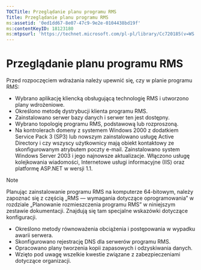 ```yaml
---
TOCTitle: Przeglądanie planu programu RMS
Title: Przeglądanie planu programu RMS
ms:assetid: '0ed1dd67-8e07-47c9-9e2e-0104438bd19f'
ms:contentKeyID: 18123180
ms:mtpsurl: 'https://technet.microsoft.com/pl-pl/library/Cc720185(v=WS.10)'
---
```


Przeglądanie planu programu RMS
===============================

Przed rozpoczęciem wdrażania należy upewnić się, czy w planie programu RMS:

-   Wybrano aplikację kliencką obsługującą technologię RMS i utworzono plany wdrożeniowe.
-   Określono metodę dystrybucji klienta programu RMS.
-   Zainstalowano serwer bazy danych i serwer ten jest dostępny.
-   Wybrano topologię programu RMS, podstawową lub rozproszoną.
-   Na kontrolerach domeny z systemem Windows 2000 z dodatkiem Service Pack 3 (SP3) lub nowszym zainstalowano usługę Active Directory i czy wszyscy użytkownicy mają obiekt kontaktowy ze skonfigurowanym atrybutem poczty e-mail. Zainstalowano system Windows Server 2003 i jego najnowsze aktualizacje. Włączono usługę kolejkowania wiadomości, Internetowe usługi informacyjne (IIS) oraz platformę ASP.NET w wersji 1.1.

> [!note]  
> Planując zainstalowanie programu RMS na komputerze 64-bitowym, należy zapoznać się z częścią „RMS — wymagania dotyczące oprogramowania” w rozdziale „Planowanie rozmieszczenia programu RMS” w niniejszym zestawie dokumentacji. Znajdują się tam specjalne wskazówki dotyczące konfiguracji. 

-   Określono metody równoważenia obciążenia i postępowania w wypadku awarii serwera.
-   Skonfigurowano rejestrację DNS dla serwerów programu RMS.
-   Opracowano plany tworzenia kopii zapasowych i odzyskiwania danych.
-   Wzięto pod uwagę wszelkie kwestie związane z zabezpieczeniami dotyczące organizacji.
